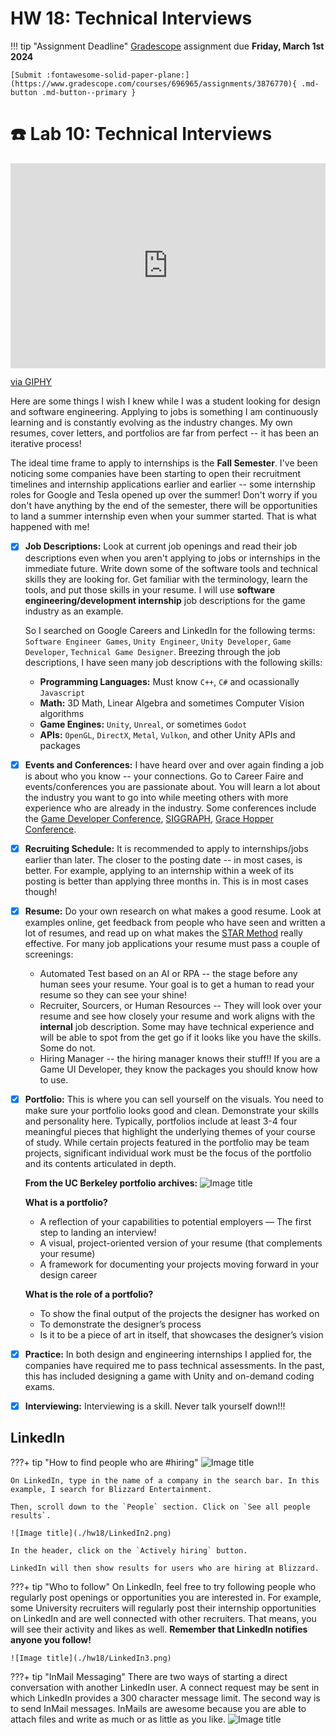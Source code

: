 # HW 18: Technical Interviews

!!! tip "Assignment Deadline"
    [Gradescope](https://www.gradescope.com/) assignment due **Friday, March 1st 2024**

    [Submit :fontawesome-solid-paper-plane:](https://www.gradescope.com/courses/696965/assignments/3876770){ .md-button .md-button--primary }

# ☎️ Lab 10: Technical Interviews

<div style="width:100%;height:0;padding-bottom:65%;position:relative;"><iframe src="https://giphy.com/embed/6Q3M4BIK0lX44" width="100%" height="100%" style="position:absolute" frameBorder="0" class="giphy-embed" allowFullScreen></iframe></div><p><a href="https://giphy.com/gifs/6Q3M4BIK0lX44">via GIPHY</a></p>

Here are some things I wish I knew while I was a student looking for design and software engineering. Applying to jobs is something I am continuously learning and is constantly evolving as the industry changes. My own resumes, cover letters, and portfolios are far from perfect -- it has been an iterative process! 

The ideal time frame to apply to internships is the **Fall Semester**. I've been noticing some companies have been starting to open their recruitment timelines and internship applications earlier and earlier -- some internship roles for Google and Tesla opened up over the summer! Don't worry if you don't have anything by the end of the semester, there will be opportunities to land a summer internship even when your summer started. That is what happened with me!

- [x] **Job Descriptions:** Look at current job openings and read their job descriptions even when you aren't applying to jobs or internships in the immediate future. Write down some of the software tools and technical skills they are looking for. Get familiar with the terminology, learn the tools, and put those skills in your resume. I will use **software engineering/development internship** job descriptions for the game industry as an example. 

    So I searched on Google Careers and LinkedIn for the following terms: `Software Engineer Games`, `Unity Engineer`, `Unity Developer`, `Game Developer`, `Technical Game Designer`. Breezing through the job descriptions, I have seen many job descriptions with the following skills:

    * **Programming Languages:** Must know `C++`, `C#` and ocassionally `Javascript`
    * **Math:** 3D Math, Linear Algebra and sometimes Computer Vision algorithms
    * **Game Engines:** `Unity`, `Unreal`, or sometimes `Godot`
    * **APIs:** `OpenGL`, `DirectX`, `Metal`, `Vulkon`, and other Unity APIs and packages

- [x] **Events and Conferences:** I have heard over and over again finding a job is about who you know -- your connections. Go to Career Faire and events/conferences you are passionate about. You will learn a lot about the industry you want to go into while meeting others with more experience who are already in the industry. Some conferences include the [Game Developer Conference](https://gdconf.com/), [SIGGRAPH](https://www.siggraph.org/), [Grace Hopper Conference](https://ghc.anitab.org/). 
- [x] **Recruiting Schedule:** It is recommended to apply to internships/jobs earlier than later. The closer to the posting date -- in most cases, is better. For example, applying to an internship within a week of its posting is better than applying three months in. This is in most cases though!
- [x] **Resume:** Do your own research on what makes a good resume. Look at examples online, get feedback from people who have seen and written a lot of resumes, and read up on what makes the [STAR Method](https://www.indeed.com/career-advice/resumes-cover-letters/star-method-resume) really effective. For many job applications your resume must pass a couple of screenings:
    * Automated Test based on an AI or RPA -- the stage before any human sees your resume. Your goal is to get a human to read your resume so they can see your shine!
    * Recruiter, Sourcers, or Human Resources -- They will look over your resume and see how closely your resume and work aligns with the **internal** job description. Some may have technical experience and will be able to spot from the get go if it looks like you have the skills. Some do not. 
    * Hiring Manager -- the hiring manager knows their stuff!! If you are a Game UI Developer, they know the packages you should know how to use.
- [x] **Portfolio:** This is where you can sell yourself on the visuals. You need to make sure your portfolio looks good and clean. Demonstrate your skills and personality here. Typically, portfolios include at least 3-4 four meaningful pieces that highlight the underlying themes of your course of study. While certain projects featured in the portfolio may be team projects, significant individual work must be the focus of the portfolio and its contents articulated in depth.

    **From the UC Berkeley portfolio archives:**
    ![Image title](./hw18/howdoyouwanttobeseen.png)

    **What is a portfolio?**

    * A reflection of your capabilities to potential employers — The first step to landing an interview!
    * A visual, project-oriented version of your resume (that complements your resume)
    * A framework for documenting your projects moving forward in your design career

    **What is the role of a portfolio?**

    * To show the final output of the projects the designer has worked on
    * To demonstrate the designer’s process
    * Is it to be a piece of art in itself, that showcases the designer’s vision


- [x] **Practice:** In both design and engineering internships I applied for, the companies have required me to pass technical assessments. In the past, this has included designing a game with Unity and on-demand coding exams.
- [x] **Interviewing:** Interviewing is a skill. Never talk yourself down!!!

## LinkedIn
???+ tip "How to find people who are #hiring"
    ![Image title](./hw18/LinkedIn1.png)

    On LinkedIn, type in the name of a company in the search bar. In this example, I search for Blizzard Entertainment.

    Then, scroll down to the `People` section. Click on `See all people results`.

    ![Image title](./hw18/LinkedIn2.png)

    In the header, click on the `Actively hiring` button. 

    LinkedIn will then show results for users who are hiring at Blizzard. 

???+ tip "Who to follow"
    On LinkedIn, feel free to try following people who regularly post openings or opportunities you are interested in. For example, some University recruiters will regularly post their internship opportunities on LinkedIn and are well connected with other recruiters. That means, you will see their activity and likes as well. **Remember that LinkedIn notifies anyone you follow!**
    
    ![Image title](./hw18/LinkedIn3.png)

???+ tip "InMail Messaging"
    There are two ways of starting a direct conversation with another LinkedIn user. A connect request may be sent in which LinkedIn provides a 300 character message limit. The second way is to send InMail messages. InMails are awesome because you are able to attach files and write as much or as little as you like.
    ![Image title](./hw18/LinkedIn4.png)

<!-- ## Technical Exams

???+ tip "HackerRank"
    Hi
    ![Image title](../Projects/Project2/PenguinGame.png)

???+ tip "CoderPad and Sandbox"
    Hi
    ![Image title](../Projects/Project2/PenguinGame.png)

???+ tip "How to prepare for technical exams"
    Hi
    ![Image title](../Projects/Project2/PenguinGame.png)

## Take Home Projects

???+ tip "GitHub"
    Hi
    ![Image title](../Projects/Project2/PenguinGame.png)

???+ tip "Presentation"
    Hi
    ![Image title](../Projects/Project2/PenguinGame.png) -->
